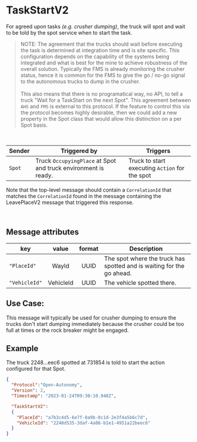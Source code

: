 # TaskStartV2

For agreed upon tasks *(e.g. crusher dumping)*, the truck will spot and wait to be told by the spot service when to start the task.
> NOTE: The agreement that the trucks should wait before executing the task is determined at integration time and is site specific.  This configuration depends on the capability of the systems being integrated and what is best for the mine to achieve robustness of the overall solution.  Typically the FMS is already monitoring the crusher status, hence it is common for the FMS to give the go / no-go signal to the autonomous trucks to dump in the crusher. <br><br> This also means that there is no programatical way, no API, to tell a truck "Wait for a TaskStart on the next Spot".  This agreement between `AHS` and `FMS` is external to this protocol.  If the feature to control this via the protocol becomes highly desirable, then we could add a new property in the Spot class that would allow this distinction on a per Spot basis.

<br>

|Sender| Triggered by | Triggers|
|---|---|---|
| `Spot` | Truck `OccupyingPlace` at Spot and truck environment is ready. | Truck to start executing `Action` for the spot |

Note that the top-level message should contain a `CorrelationId` that matches the `CorrelationId` found in the message containing the LeavePlaceV2 message that triggered this response.

<br>

## Message attributes
|key |value |format | Description|
|---|:---:|:---:|---|
|`"PlaceId"`| WayId| UUID | The spot where the truck has spotted and is waiting for the go ahead.|
|`"VehicleId"`| VehicleId| UUID| The vehicle spotted there.|



## Use Case:
This message will typically be used for crusher dumping to ensure the trucks don't start dumping immediately because the crusher could be too full at times or the rock breaker might be engaged.

## Example
The truck 2248...eec6 spotted at 731854 is told to start the action configured for that Spot.
```json
{
  "Protocol":"Open-Autonomy",
  "Version": 2,
  "Timestamp": "2023-01-24T09:30:10.948Z",

  "TaskStartV2":
  {
    "PlaceId": "a7b3c4d5-6e7f-8a9b-0c1d-2e3f4a5b6c7d",
    "VehicleId": "2248d535-3daf-4a86-b1e1-4951a22beec6"
  }
}
```
